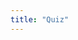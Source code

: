 ```yaml
---
title: "Quiz"
---
```

<div id="surveyContainer"></div>
<div id="surveyResult"></div>

<script>
var surveyJSON = { surveyId: '21c9ad01-f3f4-44df-9a83-73a286693229' };
var survey = new Survey.Model(surveyJSON);

survey
    .onComplete
    .add(function (result) {
        survey.sendResult('723cc519-e005-4602-abbb-04dd3fa7aee3');
        //document
        //    .querySelector('#surveyResult')
        //    .textContent = "Result JSON:\n" + JSON.stringify(result.data, null, 3);
    });

$("#surveyContainer").Survey({ model: survey });

</script>